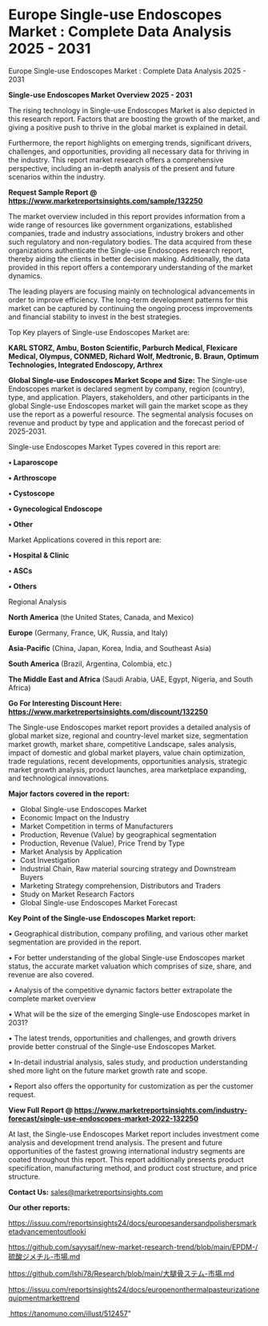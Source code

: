 # Europe Single-use Endoscopes Market : Complete Data Analysis 2025 - 2031
 Europe Single-use Endoscopes Market : Complete Data Analysis 2025 - 2031

<Strong> Single-use Endoscopes Market Overview 2025 - 2031</strong>

The rising technology in Single-use Endoscopes Market is also depicted in this research report. Factors that are boosting the growth of the market, and giving a positive push to thrive in the global market is explained in detail.

Furthermore, the report highlights on emerging trends, significant drivers, challenges, and opportunities, providing all necessary data for thriving in the industry. This report market research offers a comprehensive perspective, including an in-depth analysis of the present and future scenarios within the industry.

<strong>Request Sample Report @ <a href=https://www.marketreportsinsights.com/sample/132250>https://www.marketreportsinsights.com/sample/132250</a></strong>

The market overview included in this report provides information from a wide range of resources like government organizations, established companies, trade and industry associations, industry brokers and other such regulatory and non-regulatory bodies. The data acquired from these organizations authenticate the Single-use Endoscopes research report, thereby aiding the clients in better decision making. Additionally, the data provided in this report offers a contemporary understanding of the market dynamics.

The leading players are focusing mainly on technological advancements in order to improve efficiency. The long-term development patterns for this market can be captured by continuing the ongoing process improvements and financial stability to invest in the best strategies.

Top Key players of Single-use Endoscopes Market are:

<strong>KARL STORZ, Ambu, Boston Scientific, Parburch Medical, Flexicare Medical, Olympus, CONMED, Richard Wolf, Medtronic, B. Braun, Optimum Technologies, Integrated Endoscopy, Arthrex</strong>

<strong><b>Global Single-use Endoscopes Market Scope and Size:</b></strong>
The Single-use Endoscopes market is declared segment by company, region (country), type, and application. Players, stakeholders, and other participants in the global Single-use Endoscopes market will gain the market scope as they use the report as a powerful resource. The segmental analysis focuses on revenue and product by type and application and the forecast period of 2025-2031.

Single-use Endoscopes Market Types covered in this report are:

<strong>• Laparoscope

• Arthroscope

• Cystoscope

• Gynecological Endoscope

• Other</strong>

Market Applications covered in this report are:

<strong>• Hospital & Clinic

• ASCs

• Others</strong> 

Regional Analysis

<strong>North America</strong> (the United States, Canada, and Mexico)

<strong>Europe</strong> (Germany, France, UK, Russia, and Italy)

<strong>Asia-Pacific</strong> (China, Japan, Korea, India, and Southeast Asia)

<strong>South America</strong> (Brazil, Argentina, Colombia, etc.)

<strong>The Middle East and Africa</strong> (Saudi Arabia, UAE, Egypt, Nigeria, and South Africa)

<strong>Go For Interesting Discount Here: <a href=https://www.marketreportsinsights.com/discount/132250>https://www.marketreportsinsights.com/discount/132250</a></strong>

The Single-use Endoscopes market report provides a detailed analysis of global market size, regional and country-level market size, segmentation market growth, market share, competitive Landscape, sales analysis, impact of domestic and global market players, value chain optimization, trade regulations, recent developments, opportunities analysis, strategic market growth analysis, product launches, area marketplace expanding, and technological innovations.

<strong><b>Major factors covered in the report:</b></strong>
<ul>
  <li>Global Single-use Endoscopes Market </li>
  <li>Economic Impact on the Industry</li>
  <li>Market Competition in terms of Manufacturers</li>
  <li>Production, Revenue (Value) by geographical segmentation</li>
  <li>Production, Revenue (Value), Price Trend by Type</li>
  <li>Market Analysis by Application</li>
  <li>Cost Investigation</li>
  <li>Industrial Chain, Raw material sourcing strategy and Downstream Buyers</li>
  <li>Marketing Strategy comprehension, Distributors and Traders</li>
  <li>Study on Market Research Factors</li>
  <li>Global Single-use Endoscopes Market Forecast</li>
</ul>

<strong><b>Key Point of the Single-use Endoscopes Market report:</b></strong>

• Geographical distribution, company profiling, and various other market segmentation are provided in the report.

• For better understanding of the global Single-use Endoscopes market status, the accurate market valuation which comprises of size, share, and revenue are also covered.

• Analysis of the competitive dynamic factors better extrapolate the complete market overview

• What will be the size of the emerging Single-use Endoscopes market in 2031?

• The latest trends, opportunities and challenges, and growth drivers provide better construal of the Single-use Endoscopes Market.

• In-detail industrial analysis, sales study, and production understanding shed more light on the future market growth rate and scope.

• Report also offers the opportunity for customization as per the customer request.

<strong><b>View Full Report @ <a href=https://www.marketreportsinsights.com/industry-forecast/single-use-endoscopes-market-2022-132250>https://www.marketreportsinsights.com/industry-forecast/single-use-endoscopes-market-2022-132250</a></b></strong>


At last, the Single-use Endoscopes Market report includes investment come analysis and development trend analysis. The present and future opportunities of the fastest growing international industry segments are coated throughout this report. This report additionally presents product specification, manufacturing method, and product cost structure, and price structure.

<strong>Contact Us:</strong>
sales@marketreportsinsights.com

<strong>Our other reports:</strong>

<a href=https://issuu.com/reportsinsights24/docs/europesandersandpolishersmarketadvancementoutlooki>https://issuu.com/reportsinsights24/docs/europesandersandpolishersmarketadvancementoutlooki</a>

<a href=https://github.com/sayysaif/new-market-research-trend/blob/main/EPDM-/硫酸ジメチル-市場.md>https://github.com/sayysaif/new-market-research-trend/blob/main/EPDM-/硫酸ジメチル-市場.md</a>

<a href=https://github.com/Ishi78/Research/blob/main/大腿骨ステム-市場.md>https://github.com/Ishi78/Research/blob/main/大腿骨ステム-市場.md</a>

<a href=https://issuu.com/reportsinsights24/docs/europenonthermalpasteurizationequipmentmarkettrend>https://issuu.com/reportsinsights24/docs/europenonthermalpasteurizationequipmentmarkettrend</a>

<a href= https://tanomuno.com/illust/512457> https://tanomuno.com/illust/512457</a>"
